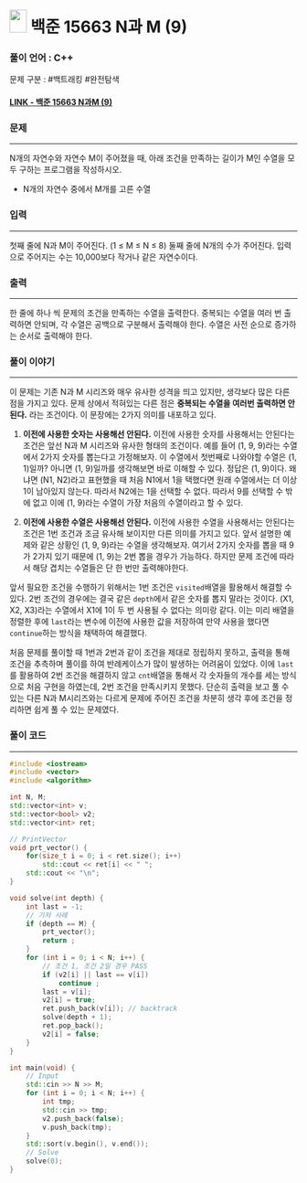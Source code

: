 
# <img src="https://d2gd6pc034wcta.cloudfront.net/tier/9.svg" width="30" height="40"> 백준 15663 N과 M (9)

### 풀이 언어 : C++

문제 구분 : #백트래킹 #완전탐색 
#### [LINK - 백준 15663 N과M (9)](https://www.acmicpc.net/problem/15663)

### 문제
<hr>

N개의 자연수와 자연수 M이 주어졌을 때, 아래 조건을 만족하는 길이가 M인 수열을 모두 구하는 프로그램을 작성하시오.
- N개의 자연수 중에서 M개를 고른 수열
### 입력
<hr>

첫째 줄에 N과 M이 주어진다. (1 ≤ M ≤ N ≤ 8)
둘째 줄에 N개의 수가 주어진다. 입력으로 주어지는 수는 10,000보다 작거나 같은 자연수이다.
### 출력
<hr>

한 줄에 하나 씩 문제의 조건을 만족하는 수열을 출력한다. 중복되는 수열을 여러 번 출력하면 안되며, 각 수열은 공백으로 구분해서 출력해야 한다. 수열은 사전 순으로 증가하는 순서로 출력해야 한다.
### 풀이 이야기
<hr>

이 문제는 기존 N과 M 시리즈와 매우 유사한 성격을 띄고 있지만, 생각보다 많은 다른 점을 가지고 있다. 문제 상에서 적혀있는 다른 점은 **중복되는 수열을 여러번 출력하면 안된다.** 라는 조건이다. 이 문장에는 2가지 의미를 내포하고 있다.

1. **이전에 사용한 숫자는 사용해선 안된다.**
 이전에 사용한 숫자를 사용해서는 안된다는 조건은 앞선 N과 M 시리즈와 유사한 형태의 조건이다. 예를 들어 (1, 9, 9)라는 수열에서 2가지 숫자를 뽑는다고 가정해보자. 이 수열에서 첫번째로 나와야할 수열은 (1, 1)일까? 아니면 (1, 9)일까를 생각해보면 바로 이해할 수 있다. 정답은 (1, 9)이다. 왜냐면 (N1, N2)라고 표현했을 때 처음 N1에서 1을 택했다면 원래 수열에서는 더 이상 1이 남아있지 않는다. 따라서 N2에는 1을 선택할 수 없다. 따라서 9를 선택할 수 밖에 없고 이에 (1, 9)라는 수열이 가장 처음의 수열이라고 할 수 있다.

2. **이전에 사용한 수열은 사용해선 안된다.**
이전에 사용한 수열을 사용해서는 안된다는 조건은 1번 조건과 조금 유사해 보이지만 다른 의미를 가지고 있다. 앞서 설명한 예제와 같은 상황인 (1, 9, 9)라는 수열을 생각해보자. 여기서 2가지 숫자를 뽑을 때 9가 2가지 있기 때문에 (1, 9)는 2번 뽑을 경우가 가능하다. 하지만 문제 조건에 따라서 해당 겹치는 수열들은 단 한 번만 출력해야한다.

앞서 필요한 조건을 수행하기 위해서는 1번 조건은 `visited`배열을 활용해서 해결할 수 있다. 2번 조건의 경우에는 결국 같은 `depth`에서 같은 숫자를 뽑지 말라는 것이다. (X1, X2, X3)라는 수열에서 X1에 1이 두 번 사용될 수 없다는 의미랑 같다. 이는 미리 배열을 정렬한 후에 `last`라는 변수에 이전에 사용한 값을 저장하여 만약 사용을 했다면 `continue`하는 방식을 채택하여 해결했다.

처음 문제를 풀이할 때 1번과 2번과 같이 조건을 제대로 정립하지 못하고, 출력을 통해 조건을 추측하며 풀이를 하여 반례케이스가 많이 발생하는 어려움이 있었다. 이에 `last`를 활용하여 2번 조건을 해결하지 않고 `cnt`배열을 통해서 각 숫자들의 개수를 세는 방식으로 처음 구현을 하였는데, 2번 조건을 만족시키지 못했다. 단순히 출력을 보고 풀 수 있는 다른 N과 M시리즈와는 다르게 문제에 주어진 조건을 차분히 생각 후에 조건을 정리하면 쉽게 풀 수 있는 문제였다.

### 풀이 코드
<hr>

``` c++
#include <iostream>
#include <vector>
#include <algorithm>

int N, M;
std::vector<int> v;
std::vector<bool> v2;
std::vector<int> ret;

// PrintVector
void prt_vector() {
	for(size_t i = 0; i < ret.size(); i++)
		std::cout << ret[i] << " ";
	std::cout << "\n";
}

void solve(int depth) {
	int last = -1;
	// 기저 사례
	if (depth == M) {
		prt_vector();
		return ;
	}
	for (int i = 0; i < N; i++) {
		// 조건 1, 조건 2일 경우 PASS
		if (v2[i] || last == v[i])
			continue ;
		last = v[i];
		v2[i] = true;
		ret.push_back(v[i]); // backtrack
		solve(depth + 1);
		ret.pop_back();
		v2[i] = false;
	}
}

int main(void) {
	// Input
	std::cin >> N >> M;
	for (int i = 0; i < N; i++) {
		int tmp;
		std::cin >> tmp;
		v2.push_back(false);
		v.push_back(tmp);
	}
	std::sort(v.begin(), v.end());
	// Solve
	solve(0);
}
```


